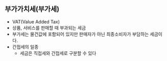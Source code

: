 ## 부가가치세(부가세)

- VAT(Value Added Tax)
- 상품, 서비스를 판매할 때 부과되는 세금
- 부가세는 물건값에 포함되어 있지만 판매자가 아닌 최종소비자가 부담하는 세금이다.
- 간접세의 일종
  - 세금은 직접세와 간접세로 구분할 수 있다

